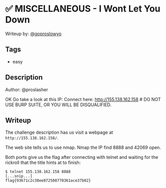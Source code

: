 # ✅ MISCELLANEOUS - I Wont Let You Down

Writeup by: [@goproslowyo](https://github.com/goproslowyo)

## Tags

- easy

## Description

Author: @proslasher

OK Go take a look at this IP:   Connect here: http://155.138.162.158
\# DO NOT USE BURP SUITE, OR YOU WILL BE DISQUALIFIED.

## Writeup

The challenge description has us visit a webpage at `http://155.138.162.158/`.

The web site tells us to use nmap. Nmap the IP find 8888 and 42069 open.

Both ports give us the flag after connecting with telnet and waiting for the rickroll that the title hints at to finish:

```shell
$ telnet 155.138.162.158 8888
[...snip...]
flag{93671c2c38ee872508770361ace37b02}
```
